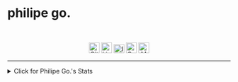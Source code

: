 <p align="center"><h1>philipe go.</h1></p>
<br>
<p align="center">
  <a href="https://github.com/philipe-go"><img alt="GitHub" title="GitHub" height="24" width="24" src="./image/github2.png"></a>
  <a href="https://linkedin.com/in/philipe-go"><img alt="LinkedIn" title="LinkedIn" height="24" width="24" src="./image/linkedin2.png"></a>
  <a href="https://philipego.itch.io/"><img alt="ItchIO" title="Itch.IO" height="20" width="24" src="./image/itchio2.png"></a>
  <a href="https://www.codewars.com/users/philipe-go"><img alt="Codewars" title="CodeWars" height="24" width="24" src="./image/codewars.png"></a>
  <a href="mailto:philipe.ng@pm.net"><img alt="Mail" title="Mail" height="24" width="24" src="./image/mail.png"></a>
</p>
<hr>

<details>
<summary>Click for Philipe Go.'s Stats</summary>
<p align="center">
 
[![Top Langs](https://github-readme-stats.vercel.app/api/top-langs/?username=philipe-go&layout=compact)](https://github.com/philipe-go)
[![Github stats](https://github-readme-stats.vercel.app/api?username=philipe-go&lhide_border=true&hide_title=true)](https://github.com/philipe-go)

</p>
<br>
</details> 
